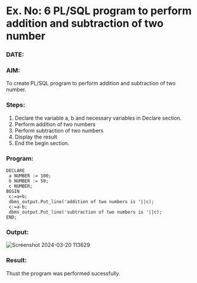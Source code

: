 # Ex. No: 6 PL/SQL program to perform addition and subtraction of two number 
### DATE: 
### AIM:
To create PL/SQL program to perform addition and subtraction of two number.

### Steps:
1. Declare the variable a, b and necessary variables in Declare section.
2. Perform addition of two numbers
3. Perform subtraction of two numbers 
4. Display the result 
5. End the begin section.

### Program:
```
DECLARE
 a NUMBER := 100;
 b NUMBER := 50;
 c NUMBER;
BEGIN
 c:=a+b;
 dbms_output.Put_line('addition of two numbers is '||c);
 c:=a-b;
 dbms_output.Put_line('subtraction of two numbers is '||c);
END; 

```

### Output:
![Screenshot 2024-03-20 113629](https://github.com/Dhanudhanaraj/DBMS/assets/119218812/020abeb8-7dde-4885-aff8-dab806ec7240)


### Result:
Thust the program was performed sucessfully.
